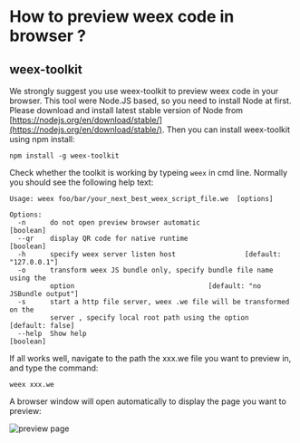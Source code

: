 # How to preview weex code in browser ?

## weex-toolkit

We strongly suggest you use weex-toolkit to preview weex code in your browser. This tool were Node.JS based, so you need to install Node at first. Please download and install latest stable version of Node from [https://nodejs.org/en/download/stable/](https://nodejs.org/en/download/stable/). Then you can install weex-toolkit using npm install:

```
npm install -g weex-toolkit
```

Check whether the toolkit is working by typeing `weex` in cmd line. Normally you should see the following help text:

```
Usage: weex foo/bar/your_next_best_weex_script_file.we  [options]

Options:
  -n      do not open preview browser automatic                        [boolean]
  --qr    display QR code for native runtime                           [boolean]
  -h      specify weex server listen host                 [default: "127.0.0.1"]
  -o      transform weex JS bundle only, specify bundle file name using the
          option                                 [default: "no JSBundle output"]
  -s      start a http file server, weex .we file will be transformed on the
          server , specify local root path using the option     [default: false]
  --help  Show help                                                    [boolean]
```

If all works well, navigate to the path the xxx.we file you want to preview in, and type the command:

```
weex xxx.we
```

A browser window will open automatically to display the page you want to preview:

![preview page](http://gtms02.alicdn.com/tps/i2/TB1y151LVXXXXXXaXXXoRYgWVXX-495-584.jpg)

